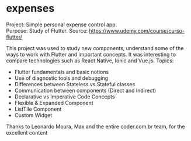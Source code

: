 # expenses

Project: Simple personal expense control app. <br />
Purpose: Study of Flutter.
Source: https://www.udemy.com/course/curso-flutter/

This project was used to study new components, understand some of the ways to work with Flutter and important concepts. It was interesting to compare technologies such as React Native, Ionic and Vue.js. Topics:

* Flutter fundamentals and basic notions
* Use of diagnostic tools and debugging
* Differences between Stateless vs Stateful classes
* Communication between components (Direct and Indirect)
* Declarative vs Imperative Code Concepts
* Flexible & Expanded Component
* ListTile Component
* Custom Widget

Thanks to Leonardo Moura, Max and the entire coder.com.br team, for the excellent content  